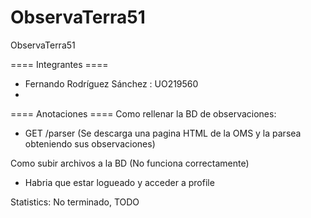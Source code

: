 ObservaTerra51
=============

ObservaTerra51

==== Integrantes ==== 
 - Fernando Rodríguez Sánchez : UO219560
 - 
 
==== Anotaciones ====
Como rellenar la BD de observaciones:
  - GET /parser (Se descarga una pagina HTML de la OMS y la parsea obteniendo sus observaciones)
  
Como subir archivos a la BD (No funciona correctamente)
  - Habria que estar logueado y acceder a profile

Statistics: No terminado, TODO



